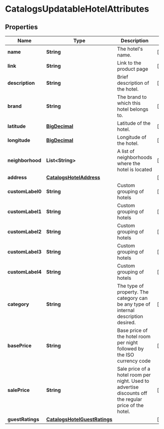 

# CatalogsUpdatableHotelAttributes

## Properties

Name | Type | Description | Notes
------------ | ------------- | ------------- | -------------
**name** | **String** | The hotel&#39;s name. |  [optional]
**link** | **String** | Link to the product page |  [optional]
**description** | **String** | Brief description of the hotel. |  [optional]
**brand** | **String** | The brand to which this hotel belongs to. |  [optional]
**latitude** | [**BigDecimal**](BigDecimal.md) | Latitude of the hotel. |  [optional]
**longitude** | [**BigDecimal**](BigDecimal.md) | Longitude of the hotel. |  [optional]
**neighborhood** | **List&lt;String&gt;** | A list of neighborhoods where the hotel is located |  [optional]
**address** | [**CatalogsHotelAddress**](CatalogsHotelAddress.md) |  |  [optional]
**customLabel0** | **String** | Custom grouping of hotels |  [optional]
**customLabel1** | **String** | Custom grouping of hotels |  [optional]
**customLabel2** | **String** | Custom grouping of hotels |  [optional]
**customLabel3** | **String** | Custom grouping of hotels |  [optional]
**customLabel4** | **String** | Custom grouping of hotels |  [optional]
**category** | **String** | The type of property. The category can be any type of internal description desired. |  [optional]
**basePrice** | **String** | Base price of the hotel room per night followed by the ISO currency code |  [optional]
**salePrice** | **String** | Sale price of a hotel room per night. Used to advertise discounts off the regular price of the hotel. |  [optional]
**guestRatings** | [**CatalogsHotelGuestRatings**](CatalogsHotelGuestRatings.md) |  |  [optional]




